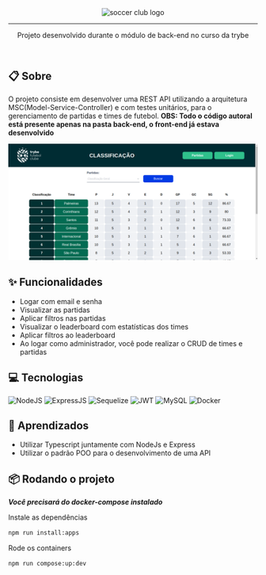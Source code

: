<p align="center">
  <img src="./app/frontend/src/images/negative_logo.png" alt="soccer club logo" width="150" align="center"/>
</p>
<hr />
<p align="center">
  Projeto desenvolvido durante o módulo de back-end no curso da trybe
</p>
<br>

## 📋 Sobre
O projeto consiste em desenvolver uma REST API utilizando a arquitetura MSC(Model-Service-Controller) e com testes unitários, para o gerenciamento de partidas e times de futebol.
**OBS: Todo o código autoral está presente apenas na pasta back-end, o front-end já estava desenvolvido**

<img src="./app/frontend/src/images/main_screen.png" alt="main screen screenshot" width="800"/>

## ✨ Funcionalidades
- Logar com email e senha
- Visualizar as partidas 
- Aplicar filtros nas partidas
- Visualizar o leaderboard com estatísticas dos times
- Aplicar filtros ao leaderboard
- Ao logar como administrador, você pode realizar o CRUD de times e partidas

## 💻 Tecnologias
![NodeJS](https://img.shields.io/badge/Node.js-43853D?style=for-the-badge&logo=node.js&logoColor=white)
![ExpressJS](https://img.shields.io/badge/Express.js-black?style=for-the-badge&logo=express)
![Sequelize](https://img.shields.io/badge/Sequelize-0C3E6F?style=for-the-badge&logo=sequelize)
![JWT](https://img.shields.io/badge/JWT-fb015b?style=for-the-badge&logo=JSONWebTokens)
![MySQL](https://img.shields.io/badge/MySQL-1C1C1C?style=for-the-badge&logo=mysql)
![Docker](https://img.shields.io/badge/docker%20-%230db7ed.svg?&style=for-the-badge&logo=docker&logoColor=white)

## 🧠 Aprendizados
- Utilizar Typescript juntamente com NodeJs e Express
- Utilizar o padrão POO para o desenvolvimento de uma API

## 📦 Rodando o projeto

**_Você precisará do docker-compose instalado_**

Instale as dependências
```bash
npm run install:apps
```
Rode os containers
```bash
npm run compose:up:dev
```
